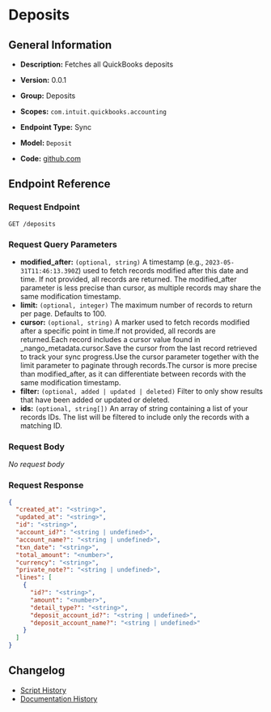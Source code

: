 <!-- BEGIN GENERATED CONTENT -->
# Deposits

## General Information

- **Description:** Fetches all QuickBooks deposits

- **Version:** 0.0.1
- **Group:** Deposits
- **Scopes:** `com.intuit.quickbooks.accounting`
- **Endpoint Type:** Sync
- **Model:** `Deposit`
- **Code:** [github.com](https://github.com/NangoHQ/integration-templates/tree/main/integrations/quickbooks/syncs/deposits.ts)


## Endpoint Reference

### Request Endpoint

`GET /deposits`

### Request Query Parameters

- **modified_after:** `(optional, string)` A timestamp (e.g., `2023-05-31T11:46:13.390Z`) used to fetch records modified after this date and time. If not provided, all records are returned. The modified_after parameter is less precise than cursor, as multiple records may share the same modification timestamp.
- **limit:** `(optional, integer)` The maximum number of records to return per page. Defaults to 100.
- **cursor:** `(optional, string)` A marker used to fetch records modified after a specific point in time.If not provided, all records are returned.Each record includes a cursor value found in _nango_metadata.cursor.Save the cursor from the last record retrieved to track your sync progress.Use the cursor parameter together with the limit parameter to paginate through records.The cursor is more precise than modified_after, as it can differentiate between records with the same modification timestamp.
- **filter:** `(optional, added | updated | deleted)` Filter to only show results that have been added or updated or deleted.
- **ids:** `(optional, string[])` An array of string containing a list of your records IDs. The list will be filtered to include only the records with a matching ID.

### Request Body

_No request body_

### Request Response

```json
{
  "created_at": "<string>",
  "updated_at": "<string>",
  "id": "<string>",
  "account_id?": "<string | undefined>",
  "account_name?": "<string | undefined>",
  "txn_date": "<string>",
  "total_amount": "<number>",
  "currency": "<string>",
  "private_note?": "<string | undefined>",
  "lines": [
    {
      "id?": "<string>",
      "amount": "<number>",
      "detail_type?": "<string>",
      "deposit_account_id?": "<string | undefined>",
      "deposit_account_name?": "<string | undefined>"
    }
  ]
}
```

## Changelog

- [Script History](https://github.com/NangoHQ/integration-templates/commits/main/integrations/quickbooks/syncs/deposits.ts)
- [Documentation History](https://github.com/NangoHQ/integration-templates/commits/main/integrations/quickbooks/syncs/deposits.md)

<!-- END  GENERATED CONTENT -->

